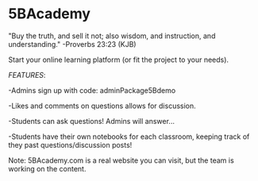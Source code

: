 # 5BAcademy 

"Buy the truth, and sell it not; also wisdom, and instruction, and understanding." 
-Proverbs 23:23 (KJB)

Start your online learning platform (or fit the project to your needs). 

*FEATURES*:

  -Admins sign up with code: adminPackage5Bdemo 
  
  -Likes and comments on questions allows for discussion.
  
  -Students can ask questions! Admins will answer...
  
  -Students have their own notebooks for each classroom, keeping track of they past questions/discussion posts!
  
 Note: 5BAcademy.com is a real website you can visit, but the team is working on the content.  
